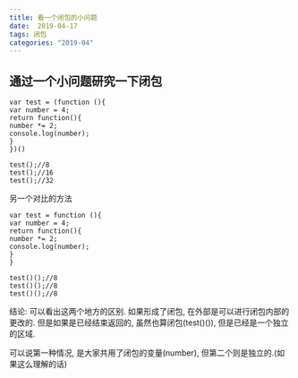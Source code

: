 ```yaml
---
title: 看一个闭包的小问题
date:  2019-04-17
tags: 闭包
categories: "2019-04"
---
```


## 通过一个小问题研究一下闭包

```
var test = (function (){
var number = 4;
return function(){
number *= 2;
console.log(number);
}
})()

test();//8
test();//16
test();//32

```

另一个对比的方法

```
var test = function (){
var number = 4;
return function(){
number *= 2;
console.log(number);
}
}

test()();//8
test()();//8
test()();//8
```

结论: 可以看出这两个地方的区别. 如果形成了闭包, 在外部是可以进行闭包内部的更改的.
但是如果是已经结束返回的, 虽然也算闭包(test()()), 但是已经是一个独立的区域.

可以说第一种情况, 是大家共用了闭包的变量(number), 但第二个则是独立的.(如果这么理解的话)